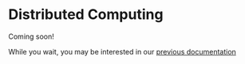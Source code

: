 # Distributed Computing

<!-- TODO: archive/_to_include/8_05 -->
Coming soon!

While you wait, you may be interested in our 
[previous documentation](https://docs.datajoint.org/python/computation/05-distributed-computing.html)
